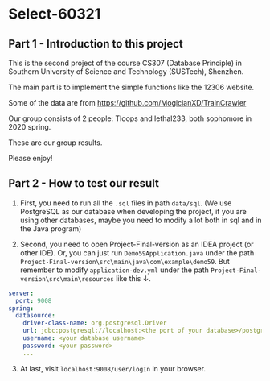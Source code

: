# Select-60321
## Part 1 - Introduction to this project

This is the second project of the course CS307 (Database Principle) in Southern University of Science and Technology (SUSTech), Shenzhen.

The main part is to implement the simple functions like the 12306 website. 

Some of the data are from https://github.com/MogicianXD/TrainCrawler

Our group consists of 2 people: Tloops and lethal233, both sophomore in 2020 spring.

These are our group results.

Please enjoy!



## Part 2 - How to test our result

1. First, you need to run all the `.sql` files in path `data/sql`. (We use PostgreSQL as our database when developing the project, if you are using other databases, maybe you need to modify a lot both in sql and in the Java program)

2. Second, you need to open Project-Final-version as an IDEA project (or other IDE). Or, you can just run `Demo59Application.java` under the path `Project-Final-version\src\main\java\com\example\demo59`. But remember to modify `application-dev.yml` under the path `Project-Final-version\src\main\resources` like this ↓.

```yml
server:
  port: 9008
spring:
  datasource:
	driver-class-name: org.postgresql.Driver
    url: jdbc:postgresql://localhost:<the port of your database>/postgres
    username: <your database username>
    password: <your password>
    ...
```

3. At last, visit `localhost:9008/user/logIn` in your browser.